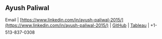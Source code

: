## Ayush Paliwal
Email | [https://www.linkedin.com/in/ayush-paliwal-2015/](https://www.linkedin.com/in/ayush-paliwal-2015/) | [GitHub]([https://github.com/ayushpaliwal](https://github.com/ayushpaliwal2015)) | [Tableau]([https://public.tableau.com/profile/ayush.paliwal](https://public.tableau.com/app/profile/ayush5350)) | +1-513-837-0308
